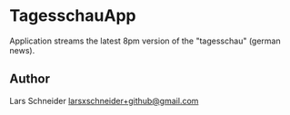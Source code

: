# TagesschauApp

Application streams the latest 8pm version of the "tagesschau" (german news).

## Author

Lars Schneider <larsxschneider+github@gmail.com>





